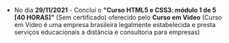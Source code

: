 - No dia **29/11/2021** - Conclui o **"Curso HTML5 e CSS3: módulo 1 de 5 [40 HORAS]"** (Sem certificado) oferecido pelo **Curso em Video** (Curso em Vídeo é uma empresa brasileira legalmente estabelecida e presta serviços educacionais a distância e consultoria para empresas)
